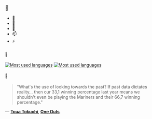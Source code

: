 ### 👋

- 🔭
- 🌱
- 💬
- 📫
- ⚡

#### 🧏

[![Most used languages](https://github-readme-stats-aynah.vercel.app/api/top-langs/?username=aynh&theme=solarized-dark&langs_count=6&layout=compact&hide_title=true)](https://github.com/anuraghazra/github-readme-stats#gh-dark-mode-only)
[![Most used languages](https://github-readme-stats-aynah.vercel.app/api/top-langs/?username=aynh&theme=solarized-light&langs_count=6&layout=compact&hide_title=true)](https://github.com/anuraghazra/github-readme-stats#gh-light-mode-only)

#### 💬

> "What's the use of looking towards the past? If past data dictates reality... then our 33,1 winning percentage last year means we shouldn't even be playing the Mariners and their 66,7 winning percentage."

&mdash; [**Toua Tokuchi**](https://myanimelist.net/character.php?q=Toua%20Tokuchi&cat=character), [**One Outs**](https://myanimelist.net/search/all?q=One%20Outs&cat=all)
